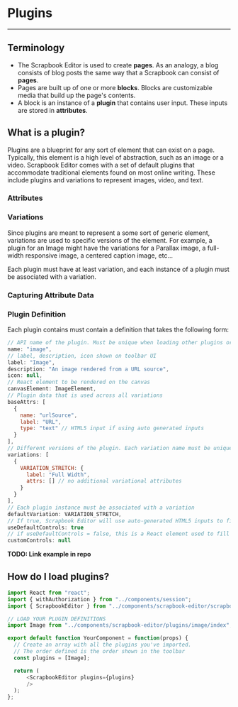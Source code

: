 # Plugins

---

## Terminology

- The Scrapbook Editor is used to create **pages**. As an analogy, a blog consists of blog posts the same way that a Scrapbook can consist of **pages**.
- Pages are built up of one or more **blocks**. Blocks are customizable media that build up the page's contents.
- A block is an instance of a **plugin** that contains user input. These inputs are stored in **attributes**.

## What is a plugin?

Plugins are a blueprint for any sort of element that can exist on a page. Typically, this element is a high level of abstraction, such as an image or a video. Scrapbook Editor comes with a set of default plugins that accommodate traditional elements found on most online writing. These include plugins and variations to represent images, video, and text.

### Attributes

### Variations

Since plugins are meant to represent a some sort of generic element, variations are used to specific versions of the element. For example, a plugin for an Image might have the variations for a Parallax image, a full-width responsive image, a centered caption image, etc...

Each plugin must have at least variation, and each instance of a plugin must be associated with a variation.

### Capturing Attribute Data

### Plugin Definition

Each plugin contains must contain a definition that takes the following form:

```javascript
// API name of the plugin. Must be unique when loading other plugins or previously saved data
name: "image",
// label, description, icon shown on toolbar UI
label: "Image",
description: "An image rendered from a URL source",
icon: null,
// React element to be rendered on the canvas
canvasElement: ImageElement,
// Plugin data that is used across all variations
baseAttrs: [
  {
    name: "urlSource",
    label: "URL",
    type: "text" // HTML5 input if using auto generated inputs
  }
],
// Different versions of the plugin. Each variation name must be unique
variations: [
  {
    VARIATION_STRETCH: {
      label: "Full Width",
      attrs: [] // no additional variational attributes
    }
  }
],
// Each plugin instance must be associated with a variation
defaultVariation: VARIATION_STRETCH,
// If true, Scrapbook Editor will use auto-generated HTML5 inputs to fill in attribute data
useDefaultControls: true
// if useDefaultControls = false, this is a React element used to fill in attribute data
customControls: null
```

**TODO: Link example in repo**

## How do I load plugins?

```javascript
import React from "react";
import { withAuthorization } from "../components/session";
import { ScrapbookEditor } from "../components/scrapbook-editor/scrapbook-editor";

// LOAD YOUR PLUGIN DEFINITIONS
import Image from "../components/scrapbook-editor/plugins/image/index";

export default function YourComponent = function(props) {
  // Create an array with all the plugins you've imported.
  // The order defined is the order shown in the toolbar
  const plugins = [Image];

  return (
      <ScrapbookEditor plugins={plugins}
      />
  );
};
```
